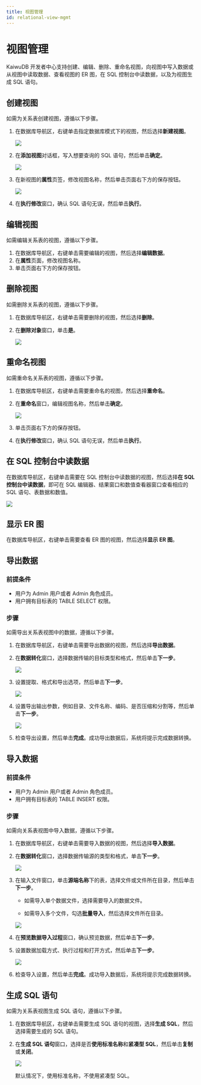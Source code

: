 ```yaml
---
title: 视图管理
id: relational-view-mgmt
---
```


# 视图管理

KaiwuDB 开发者中心支持创建、编辑、删除、重命名视图，向视图中写入数据或从视图中读取数据、查看视图的 ER 图，在 SQL 控制台中读数据，以及为视图生成 SQL 语句。

## 创建视图

如需为关系表创建视图，遵循以下步骤。

1. 在数据库导航区，右键单击指定数据库模式下的视图，然后选择**新建视图**。

    ![](../../static/kdc/ZSxybXiQ6o3dTvxdCylcR2rlnFd.png)

2. 在**添加视图**对话框，写入想要查询的 SQL 语句，然后单击**确定**。

    ![](../../static/kdc/RlqVbljVzoqtALxPYI0citxFnoh.png)

3. 在新视图的**属性**页签，修改视图名称，然后单击页面右下方的保存按钮。

    ![](../../static/kdc/XLVGbf27vosLIux0lTicjWhtnjf.png)

4. 在**执行修改**窗口，确认 SQL 语句无误，然后单击**执行**。

## 编辑视图

如需编辑关系表的视图，遵循以下步骤。

1. 在数据库导航区，右键单击需要编辑的视图，然后选择**编辑数据**。
2. 在**属性**页面，修改视图名称。
3. 单击页面右下方的保存按钮。

## 删除视图

如需删除关系表的视图，遵循以下步骤。

1. 在数据库导航区，右键单击需要删除的视图，然后选择**删除**。
2. 在**删除对象**窗口，单击**是**。

    ![](../../static/kdc/G6FrbYXGiouGXrx9rECcZ8w8nNe.png)

## 重命名视图

如需重命名关系表的视图，遵循以下步骤。

1. 在数据库导航区，右键单击需要重命名的视图，然后选择**重命名**。
2. 在**重命名**窗口，编辑视图名称，然后单击**确定**。

    ![](../../static/kdc/R9Cbb3xnOo0dDjxqF6xcy2mAnsd.png)

3. 单击页面右下方的保存按钮。
4. 在**执行修改**窗口，确认 SQL 语句无误，然后单击**执行**。

## 在 SQL 控制台中读数据

在数据库导航区，右键单击需要在 SQL 控制台中读数据的视图，然后选择**在 SQL 控制台中读数据**，即可在 SQL 编辑器、结果窗口和数值查看器窗口查看相应的 SQL 语句、表数据和数值。

![](../../static/kdc/UrKRbYRsIoPR4lx92xYcFvvknPg.png)

## 显示 ER 图

在数据库导航区，右键单击需要查看 ER 图的视图，然后选择**显示 ER 图**。

## 导出数据

### 前提条件

- 用户为 Admin 用户或者 Admin 角色成员。
- 用户拥有目标表的 TABLE SELECT 权限。

### 步骤

如需导出关系表视图中的数据，遵循以下步骤。

1. 在数据库导航区，右键单击需要导出数据的视图，然后选择**导出数据**。
2. 在**数据转化**窗口，选择数据传输的目标类型和格式，然后单击**下一步**。

    ![](../../static/kdc/Plxtbnp8IoAUCfxvynnc5XjInme.png)

3. 设置提取、格式和导出选项，然后单击**下一步**。

    ![](../../static/kdc/G77BbVrKkoaxk1xJo2Nc8eLqnsc.png)

4. 设置导出输出参数，例如目录、文件名称、编码、是否压缩和分割等，然后单击**下一步**。

    ![](../../static/kdc/QdwEbdP7uoxfmRxfZIactRWYn1d.png)

5. 检查导出设置，然后单击**完成**。成功导出数据后，系统将提示完成数据转换。

## 导入数据

### 前提条件

- 用户为 Admin 用户或者 Admin 角色成员。
- 用户拥有目标表的 TABLE INSERT 权限。

### 步骤

如需向关系表视图中导入数据，遵循以下步骤。

1. 在数据库导航区，右键单击需要导入数据的视图，然后选择**导入数据**。
2. 在**数据转化**窗口，选择数据传输源的类型和格式，单击**下一步**。

    ![](../../static/kdc/YLrdbuzv2obfvlxYFc7ceTXPnQf.png)

3. 在输入文件窗口，单击**源端名称**下的表，选择文件或文件所在目录，然后单击**下一步**。

    - 如需导入单个数据文件，选择需要导入的数据文件。

    - 如需导入多个文件，勾选**批量导入**，然后选择文件所在目录。

    ![](../../static/kdc/VoBKbBD14of6qoxEQdocwSXPnNg.png)

4. 在**预览数据导入过程**窗口，确认预览数据，然后单击**下一步**。

5. 设置数据加载方式、执行过程和打开方式，然后单击**下一步**。

    ![](../../static/kdc/Tr2PbM2lzorAp3xnOIOcciQOnfc.png)

6. 检查导入设置，然后单击**完成**。成功导入数据后，系统将提示完成数据转换。

## 生成 SQL 语句

如需为关系表视图生成 SQL 语句，遵循以下步骤。

1. 在数据库导航区，右键单击需要生成 SQL 语句的视图，选择**生成 SQL**，然后选择需要生成的 SQL 语句。
2. 在**生成 SQL 语句**窗口，选择是否**使用标准名称**和**紧凑型 SQL**，然后单击**复制**或**关闭**。

    ![](../../static/kdc/XSk1bLKjQomPrAxU8e6cxKmlnI7.png)

    默认情况下，使用标准名称，不使用紧凑型 SQL。
